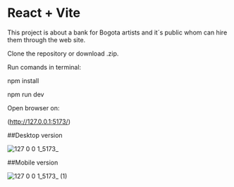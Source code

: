 # React + Vite

This project is about a bank for Bogota artists and it´s public whom can hire them through the web site.

Clone the repository or download .zip.

Run comands in terminal:

npm install

npm run dev


Open browser on:

(http://127.0.0.1:5173/)



##Desktop version

![127 0 0 1_5173_](https://github.com/natalyq1/cult/assets/98822525/c3f252b7-a113-4e0b-b85b-f1c5350a0197)



##Mobile version

![127 0 0 1_5173_ (1)](https://github.com/natalyq1/cult/assets/98822525/d42a3749-2ad7-47a1-9e7c-faed22d58afd)

